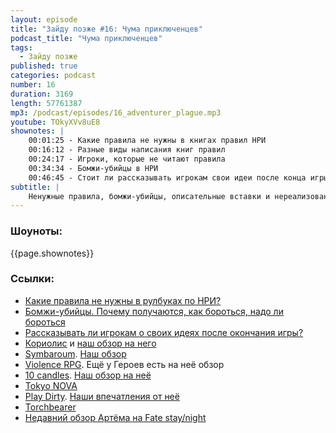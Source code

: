 ```yaml
---
layout: episode
title: "Зайду позже #16: Чума приключенцев"
podcast_title: "Чума приключенцев"
tags:
  - Зайду позже
published: true
categories: podcast
number: 16
duration: 3169
length: 57761387
mp3: /podcast/episodes/16_adventurer_plague.mp3
youtube: TOkyXVv8uE8
shownotes: |
    00:01:25 - Какие правила не нужны в книгах правил НРИ  
    00:16:12 - Разные виды написания книг правил  
    00:24:17 - Игроки, которые не читают правила  
    00:34:34 - Бомжи-убийцы в НРИ  
    00:46:45 - Стоит ли рассказывать игрокам свои идеи после конца игры?  
subtitle: |
    Ненужные правила, бомжи-убийцы, описательные вставки и нереализованные идеи
---
```

### Шоуноты:
{{page.shownotes}}

### Ссылки:
- [Какие правила не нужны в рулбуках по НРИ?](https://www.reddit.com/r/RPGdesign/comments/c3jpcx/what_doesnt_need_mechanics/)
- [Бомжи-убийцы. Почему получаются, как бороться, надо ли бороться](https://www.reddit.com/r/rpg/comments/bscxc8/need_advice_for_a_campaign_for_murder_hobos/)
- [Рассказывать ли игрокам о своих идеях после окончания игры?](https://www.reddit.com/r/rpg/comments/bwffpd/how_much_do_you_tell_your_players_after_the_facts/)
- [Кориолис](https://studio101.ru/coriolis) и [наш обзор на него](https://rpgbasement.xyz/2018-08-18-corvalolis/)
- [Symbaroum](https://www.modiphius.net/products/symbaroum-core-book-print-and-pdf). [Наш обзор](https://rpgbasement.xyz/2019-02-03-symbaroum/)
- [Violence RPG](http://www.costik.com/Violence%20RPG1.pdf). Ещё у Героев есть на неё обзор
- [10 candles](http://cavalrygames.com/ten-candles/). [Наш обзор на неё](https://rpgbasement.xyz/2017-11-05-10_candles/)
- [Tokyo NOVA](https://en.wikipedia.org/wiki/Tokyo_NOVA)
- [Play Dirty](https://www.drivethrurpg.com/product/185392/Play-Dirty-2--Even-Dirtier). [Наши впечатления от неё](https://rpgbasement.xyz/2019-05-13-podcast_8_play_dirty/)
- [Torchbearer](https://www.torchbearerrpg.com/)
- [Недавний обзор Артёма на Fate stay/night](https://imaginaria.ru/p/fate-table-night-gendai-denki-rpg.html)
